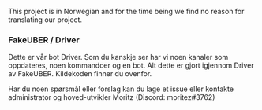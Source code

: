 This project is in Norwegian and for the time being we find no reason for translating our project.
### FakeUBER / Driver

Dette er vår bot Driver. Som du kanskje ser har vi noen kanaler som oppdateres, noen kommandoer og en bot.
Alt dette er gjort igjennom Driver av FakeUBER. Kildekoden finner du ovenfor.

Har du noen spørsmål eller forslag kan du lage et issue eller kontakte administrator og hoved-utvikler Moritz (Discord: moritez#3762)
